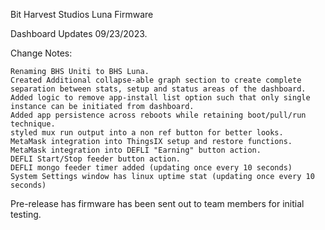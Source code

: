 Bit Harvest Studios Luna Firmware

Dashboard Updates 09/23/2023.

Change Notes:

    Renaming BHS Uniti to BHS Luna.
    Created Additional collapse-able graph section to create complete separation between stats, setup and status areas of the dashboard.
    Added logic to remove app-install list option such that only single instance can be initiated from dashboard.
    Added app persistence across reboots while retaining boot/pull/run technique.
    styled mux run output into a non ref button for better looks.
    MetaMask integration into ThingsIX setup and restore functions.
    MetaMask integration into DEFLI "Earning" button action.
    DEFLI Start/Stop feeder button action.
    DEFLI mongo feeder timer added (updating once every 10 seconds)
    System Settings window has linux uptime stat (updating once every 10 seconds)

Pre-release has firmware has been sent out to team members for initial testing.
